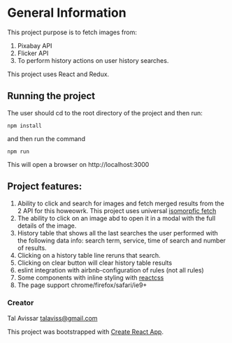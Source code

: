 # General Information
This project purpose is to fetch images from:
1. Pixabay API
2. Flicker API
3. To perform history actions on user history searches.

This  project uses React and Redux.

## Running the project

The user should cd to the root directory of the project and then run:
```
npm install
```
and then run the command
```
npm run
```

This will open a browser on http://localhost:3000

## Project features:

1. Ability to click and search for images and fetch merged results from the 2 API for this howeowrk.
   This project uses  universal [isomorpfic fetch](http://andrewhfarmer.com/ajax-libraries/)
2. The ability to click on an image abd to open it in a modal with the full details of the image.
3. History table that shows all the last searches the user performed with the following data info: search term, service, time of search and number of results.
4. Clicking on a history table line reruns that search.
5. Clicking on clear button will clear history table results
6. eslint integration with airbnb-configuration of rules (not all rules)
7. Some components with inline styling with [reactcss](http://reactcss.com/)
8. The page support chrome/firefox/safari/ie9+

### Creator
Tal Avissar   talaviss@gmail.com

This project was bootstrapped with [Create React App](https://github.com/facebookincubator/create-react-app).
